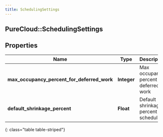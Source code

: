 ```yaml
---
title: SchedulingSettings
---
```

## PureCloud::SchedulingSettings

## Properties

|Name | Type | Description | Notes|
|------------ | ------------- | ------------- | -------------|
| **max_occupancy_percent_for_deferred_work** | **Integer** | Max occupancy percent for deferred work | [optional] |
| **default_shrinkage_percent** | **Float** | Default shrinkage percent for scheduling | [optional] |
{: class="table table-striped"}


